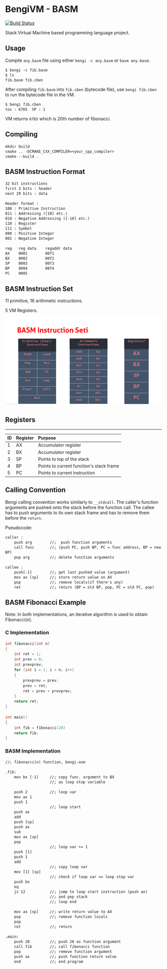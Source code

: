 # BengiVM - BASM
[![Build Status](https://travis-ci.org/humanova/Bengi.svg?branch=master)](https://travis-ci.org/humanova/Bengi)

Stack Virtual Machine based programming language project.

## Usage

Compile `any.basm` file using either `bengi -c any.basm` or `basm any.basm`.

```
$ bengi -c fib.basm
$ ls
fib.basm fib.cben
```

After compiling `fib.basm` into `fib.cben` (bytecode file), use `bengi fib.cben` to run the bytecode file in the VM.

```
$ bengi fib.cben
tos : 6765  SP : 1
```

VM returns `6765` which is 20th number of fibonacci.

## Compiling

```
mkdir build
cmake .. -DCMAKE_CXX_COMPILER=<your_cpp_compiler>
cmake --build .
```

## BASM Instruction Format

```text
32 bit instructions
first 3 bits : header
next 29 bits : data

Header format :
100 : Primitive Instruction
011 : Addressing ([10] etc.)
010 : Negative Addressing ([-10] etc.)
110 : Register
111 : Symbol
000 : Positive Integer
001 : Negative Integer

reg   reg data    regaddr data
AX    0001        00f1
BX    0002        00f2
SP    0003        00f3
BP    0004        00f4
PC    0005
```

## BASM Instruction Set

11 primitive, 16 arithmetic instructions.

5 VM Registers.

![InstructionSet](misc/doc/turkish/content/instruction_set.png)

## Registers

---

|ID  | Register     | Purpose                                 | 
|:---|:-------------|:----------------------------------------|
| 1  | AX           | Accumulator register                    |
| 2  | BX           | Accumulator register                    |  
| 3  | SP           | Points to top of the stack              |
| 4  | BP           | Points to current function's stack frame|
| 5  | PC           | Points to current instruction           |

## Calling Convention

Bengi calling convention works similarly to `__stdcall`. The caller's function arguments are pushed onto the stack before the function call. The callee has to push arguments to its own stack frame and has to remove them before the `return`.

Pseudocode:

```assembly
caller :
    push arg        //;  push function arguments
    call func       //; (push PC, push BP, PC = func address, BP = new BP)
    pop arg         //; delete function arguments

callee :
    push[-1]        //; get last pushed value (argument)
    mov ax [sp]     //; store return value on AX
    pop             //; remove locals(if there's any)
    ret             //; return (BP = old BP, pop, PC = old PC, pop)
```

## BASM Fibonacci Example

Note: In both implementations, an iterative algorithm is used to obtain Fibonacci(n).

### C Implementation

```c
int fibonacci(int n)
{
    int ret = 1;
    int prev = 0;
    int prevprev;
    for (int i = 1; i < n; i++)
    {
        prevprev = prev;
        prev = ret;
        ret = prev + prevprev;
    }
    return ret;
}

int main()
{
    int fib = fibonacci(20)
    return fib;
}
```

### BASM Implementation

```assembly
//; fibonacci(n) function, bengi-asm

.fib:
    mov bx [-1]     //; copy func. argument to BX
                    //; as loop stop variable

    push 2          //; loop var
    mov ax 1
    push 1
                    //; loop start
    push ax
    add
    push [sp]
    push ax
    sub
    mov ax [sp]
    pop
                    //; loop var += 1
    push [1]
    push 1
    add
                    //; copy loop var
    mov [1] [sp]
                    //; check if loop var == loop stop var
    push bx
    eq
    jz 12           //; jump to loop start instruction (push ax)
                    //; and pop stack
                    //; loop end

    mov ax [sp]     //; write return value to AX
    pop             //; remove function locals
    pop
    ret             //; return

.main:
    push 20         //; push 20 as function argument
    call fib        //; call fibonacci function
    pop             //; remove function argument
    push ax         //; push function return value
    end             //; end program
```
